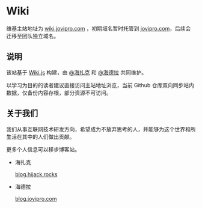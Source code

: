 # Wiki

维基主站地址为 [wiki.jovipro.com](https://wiki.jovipro.com) ，初期域名暂时托管到 [jovipro.com](https://wiki.jovipro.com)，后续会迁移至团队独立域名。

## 说明

该站基于 [Wiki.js](https://github.com/Requarks/wiki) 构建，由 [@海扎克](https://github.com/HiJackSherlock) 和 [@海德拉](https://github.com/L-Jovi) 共同维护。

以学习为目的的读者建议直接访问主站地址浏览，当前 Github 仓库双向同步站内数据，仅备份内容存根，部分资源不可访问。


## 关于我们

我们从事互联网技术研发方向，希望成为不放弃思考的人，并能够为这个世界和所生活在其中的人们做出贡献。

更多个人信息可以移步博客站。

- 海扎克

  [blog.hijack.rocks](https://blog.hijack.rocks)

- 海德拉

  [blog.jovipro.com](https://blog.jovipro.com)